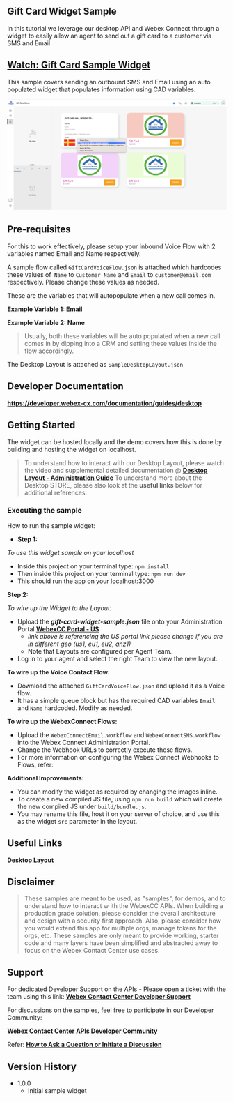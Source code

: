 ## Gift Card Widget Sample

In this tutorial we leverage our desktop API and Webex Connect through a widget to easily allow an agent to send out a gift card to a customer via SMS and Email.

## [Watch: Gift Card Sample Widget](https://app.vidcast.io/share/fbc138f2-34ff-4d2c-8351-f389d462f233)

This sample covers sending an outbound SMS and Email using an auto populated widget that populates information using CAD variables.

![Giftcard Sample](./src/images/giftcard-sample.png)

## Pre-requisites

For this to work effectively, please setup your inbound Voice Flow with 2 variables named Email and Name respectively.

A sample flow called `GiftCardVoiceFlow.json` is attached which hardcodes these values of` Name` to `Customer Name` and `Email` to `customer@email.com` respectively.
Please change these values as needed.

These are the variables that will autopopulate when a new call comes in.

**Example Variable 1: Email**

**Example Variable 2: Name**

> Usually, both these variables will be auto populated when a new call comes in by dipping into a CRM and setting these values inside the flow accordingly.

The Desktop Layout is attached as `SampleDesktopLayout.json`

## Developer Documentation

**https://developer.webex-cx.com/documentation/guides/desktop**

## Getting Started

The widget can be hosted locally and the demo covers how this is done by building and hosting the widget on localhost.

> To understand how to interact with our Desktop Layout, please watch the video and supplemental detailed documentation @ **[Desktop Layout - Administration Guide](https://www.cisco.com/c/en/us/td/docs/voice_ip_comm/cust_contact/contact_center/webexcc/SetupandAdministrationGuide_2/b_mp-release-2/b_cc-release-2_chapter_011.html#topic_8230815F4023699032326F948C3F1495)**
> To understand more about the Desktop STORE, please also look at the **useful links** below for additional references.

### Executing the sample

How to run the sample widget:

- **Step 1:**

_To use this widget sample on your localhost_

- Inside this project on your terminal type: `npm install`
- Then inside this project on your terminal type: `npm run dev`
- This should run the app on your localhost:3000

**Step 2:**

_To wire up the Widget to the Layout:_

- Upload the **_gift-card-widget-sample.json_** file onto your Administration Portal **[WebexCC Portal - US](https://portal.wxcc-us1.cisco.com/portal/home.html#)**
  - _link above is referencing the US portal link please change if you are in different geo (us1, eu1, eu2, anz1)_
  - Note that Layouts are configured per Agent Team.
- Log in to your agent and select the right Team to view the new layout.

**To wire up the Voice Contact Flow:**

- Download the attached `GiftCardVoiceFlow.json` and upload it as a Voice flow.
- It has a simple queue block but has the required CAD variables `Email` and `Name` hardcoded. Modify as needed.

**To wire up the WebexConnect Flows:**

- Upload the `WebexConnectEmail.workflow` and `WebexConnectSMS.workflow` into the Webex Connect Administration Portal.
- Change the Webhook URLs to correctly execute these flows.
- For more information on configuring the Webex Connect Webhooks to Flows, refer:

**Additional Improvements:**

- You can modify the widget as required by changing the images inline.
- To create a new compiled JS file, using `npm run build` which will create the new compiled JS under `build/bundle.js`.
- You may rename this file, host it on your server of choice, and use this as the widget `src` parameter in the layout.

## Useful Links

**[Desktop Layout](https://www.cisco.com/c/en/us/td/docs/voice_ip_comm/cust_contact/contact_center/webexcc/SetupandAdministrationGuide_2/b_mp-release-2/b_cc-release-2_chapter_011.html#topic_8230815F4023699032326F948C3F1495)**

## Disclaimer

> These samples are meant to be used, as "samples", for demos, and to understand how to interact w
> ith the WebexCC APIs.
> When building a production grade solution, please consider the overall architecture and design with a security first approach.
> Also, please consider how you would extend this app for multiple orgs, manage tokens for the orgs, etc.
> These samples are only meant to provide working, starter code and many layers have been simplified and abstracted away to focus on the Webex Contact Center use cases.

## Support

For dedicated Developer Support on the APIs - Please open a ticket with the team using this link: **[Webex Contact Center Developer Support](https://developer.webex-cx.com/support)**

For discussions on the samples, feel free to participate in our Developer Community:

**[Webex Contact Center APIs Developer Community](https://community.cisco.com/t5/contact-center/bd-p/j-disc-dev-contact-center)**

Refer: **[How to Ask a Question or Initiate a Discussion](https://community.cisco.com/t5/contact-center/webex-contact-center-apis-developer-community-and-support/m-p/4558270)**

## Version History

- 1.0.0
  - Initial sample widget
